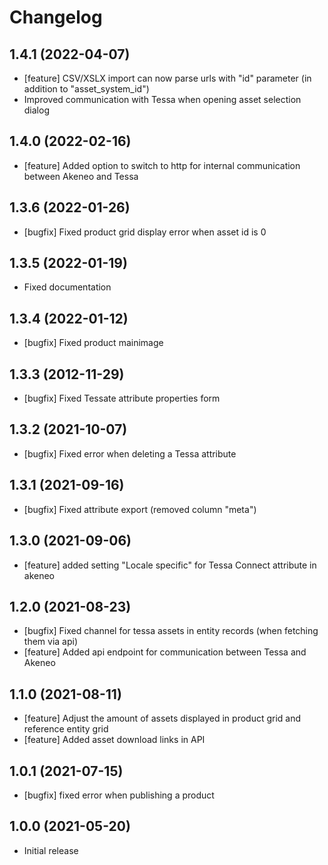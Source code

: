 # Changelog

## 1.4.1 (2022-04-07)

* [feature] CSV/XSLX import can now parse urls with "id" parameter (in addition to "asset_system_id")
* Improved communication with Tessa when opening asset selection dialog

## 1.4.0 (2022-02-16)

* [feature] Added option to switch to http for internal communication between Akeneo and Tessa

## 1.3.6 (2022-01-26)

* [bugfix] Fixed product grid display error when asset id is 0

## 1.3.5 (2022-01-19)

* Fixed documentation

## 1.3.4 (2022-01-12)

* [bugfix] Fixed product mainimage

## 1.3.3 (2012-11-29)

* [bugfix] Fixed Tessate attribute properties form

## 1.3.2 (2021-10-07)

* [bugfix] Fixed error when deleting a Tessa attribute

## 1.3.1 (2021-09-16)

* [bugfix] Fixed attribute export (removed column "meta")

## 1.3.0 (2021-09-06)

* [feature] added setting "Locale specific" for Tessa Connect attribute in akeneo

## 1.2.0 (2021-08-23)

* [bugfix] Fixed channel for tessa assets in entity records (when fetching them via api)
* [feature] Added api endpoint for communication between Tessa and Akeneo

## 1.1.0 (2021-08-11)

* [feature] Adjust the amount of assets displayed in product grid and reference entity grid
* [feature] Added asset download links in API

## 1.0.1 (2021-07-15)
* [bugfix] fixed error when publishing a product

## 1.0.0 (2021-05-20)
* Initial release
